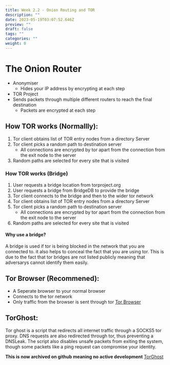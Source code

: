 ```yaml
---
title: Week 2.2 - Onion Routing and TOR
description: ""
date: 2023-05-19T03:07:52.646Z
preview: ""
draft: false
tags: ""
categories: ""
weight: 0
---
```


# The Onion Router

- Anonymiser
  - Hides your IP address by encrypting at each step
- TOR Project
- Sends packets through multiple different routers to reach the final destination
  - Packets are encrypted at each step

## How TOR works (Normallly):

1. Tor client obtains list of TOR entry nodes from a directory Server
2. Tor client picks a random path to destination server
   - All connections are encrypted by tor apart from the connection from the exit node to the server
3. Random paths are selected for every site that is visited

### How TOR works (Bridge)

1. User requests a bridge location from torproject.org
2. User requests a bridge from BridgeDB to provide the bridge
3. Tor client connects to the bridge and then to the wider tor network
4. Tor client obtains list of TOR entry nodes from a directory Server
5. Tor client picks a random path to destination server
   - All connections are encrypted by tor apart from the connection from the exit node to the server
6. Random paths are selected for every site that is visited

#### Why use a bridge?

A bridge is used if tor is being blocked in the network that you are connected to. it also helps to conceal the fact that you are using tor. This is due to the fact that tor bridges are not listed publicly meaning that adversarys cannot identify them easily.

## Tor Browser (Recommened):

- A Seperate browser to your normal browser
- Connects to the tor network
- Only traffic from the browser is sent through tor
  [Tor Browser](https://www.torproject.org/)

## TorGhost:

Tor ghost is a script that redirects all internet traffic through a SOCKS5 tor proxy.
DNS requests are also redirected through tor, thus preventing a DNSLeak.
The script also disables unsafe packets from exiting the system, though some packets like a ping request can compromise your identity.

**This is now archived on github meaning no active development**
[TorGhost](https://github.com/SusmithKrishnan/torghost)
